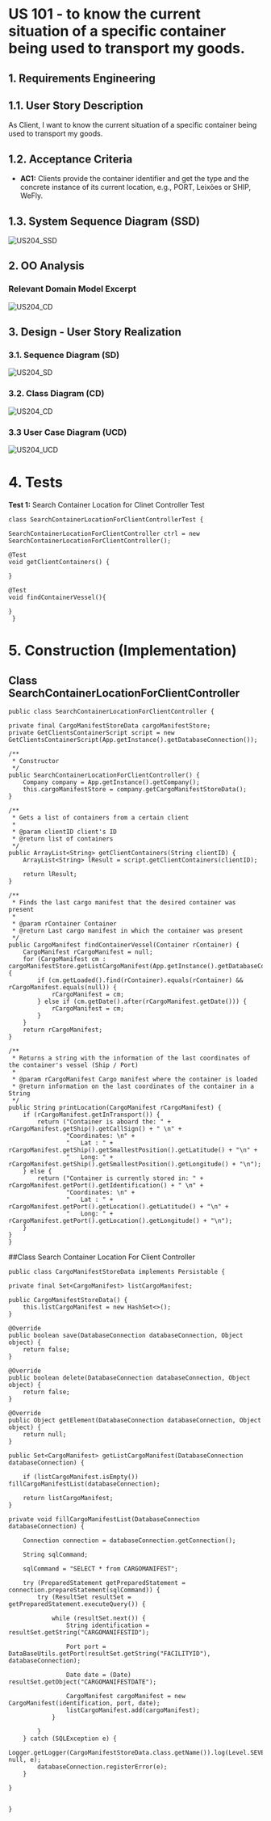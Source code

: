# US 101 -  to know the current situation of a specific container being used to transport my goods.

## 1. Requirements Engineering

## 1.1. User Story Description

As Client, I want to know the current situation of a specific container being used
to transport my goods.

## 1.2. Acceptance Criteria

* **AC1:** Clients provide the container identifier and get the type and the concrete
  instance of its current location, e.g., PORT, Leixões or SHIP, WeFly.

## 1.3. System Sequence Diagram (SSD)

![US204_SSD](US204SSD.svg)

## 2. OO Analysis

### Relevant Domain Model Excerpt

![US204_CD](US204%20MD.svg)

## 3. Design - User Story Realization

### 3.1. Sequence Diagram (SD)

![US204_SD](US204SD.svg)

### 3.2. Class Diagram (CD)

![US204_CD](US204CD.svg)

### 3.3 User Case Diagram (UCD)
![US204_UCD](US204%20UCD.svg)

# 4. Tests

**Test 1:** Search Container Location for Clinet Controller Test 

    class SearchContainerLocationForClientControllerTest {

    SearchContainerLocationForClientController ctrl = new SearchContainerLocationForClientController();

    @Test
    void getClientContainers() {

    }

    @Test
    void findContainerVessel(){

    }
     }


# 5. Construction (Implementation)

## Class SearchContainerLocationForClientController

    public class SearchContainerLocationForClientController {

    private final CargoManifestStoreData cargoManifestStore;
    private GetClientsContainerScript script = new GetClientsContainerScript(App.getInstance().getDatabaseConnection());

    /**
     * Constructor
     */
    public SearchContainerLocationForClientController() {
        Company company = App.getInstance().getCompany();
        this.cargoManifestStore = company.getCargoManifestStoreData();
    }

    /**
     * Gets a list of containers from a certain client
     *
     * @param clientID client's ID
     * @return list of containers
     */
    public ArrayList<String> getClientContainers(String clientID) {
        ArrayList<String> lResult = script.getClientContainers(clientID);

        return lResult;
    }

    /**
     * Finds the last cargo manifest that the desired container was present
     *
     * @param rContainer Container
     * @return Last cargo manifest in which the container was present
     */
    public CargoManifest findContainerVessel(Container rContainer) {
        CargoManifest rCargoManifest = null;
        for (CargoManifest cm : cargoManifestStore.getListCargoManifest(App.getInstance().getDatabaseConnection())) {
            if (cm.getLoaded().find(rContainer).equals(rContainer) && rCargoManifest.equals(null)) {
                rCargoManifest = cm;
            } else if (cm.getDate().after(rCargoManifest.getDate())) {
                rCargoManifest = cm;
            }
        }
        return rCargoManifest;
    }

    /**
     * Returns a string with the information of the last coordinates of the container's vessel (Ship / Port)
     *
     * @param rCargoManifest Cargo manifest where the container is loaded
     * @return information on the last coordinates of the container in a String
     */
    public String printLocation(CargoManifest rCargoManifest) {
        if (rCargoManifest.getInTransport()) {
            return ("Container is aboard the: " + rCargoManifest.getShip().getCallSign() + " \n" +
                    "Coordinates: \n" +
                    "   Lat : " + rCargoManifest.getShip().getSmallestPosition().getLatitude() + "\n" +
                    "   Long: " + rCargoManifest.getShip().getSmallestPosition().getLongitude() + "\n");
        } else {
            return ("Container is currently stored in: " + rCargoManifest.getPort().getIdentification() + " \n" +
                    "Coordinates: \n" +
                    "   Lat : " + rCargoManifest.getPort().getLocation().getLatitude() + "\n" +
                    "   Long: " + rCargoManifest.getPort().getLocation().getLongitude() + "\n");
        }
    }
    }
##Class Search Container Location For Client Controller


    public class CargoManifestStoreData implements Persistable {

    private final Set<CargoManifest> listCargoManifest;

    public CargoManifestStoreData() {
        this.listCargoManifest = new HashSet<>();
    }

    @Override
    public boolean save(DatabaseConnection databaseConnection, Object object) {
        return false;
    }

    @Override
    public boolean delete(DatabaseConnection databaseConnection, Object object) {
        return false;
    }

    @Override
    public Object getElement(DatabaseConnection databaseConnection, Object object) {
        return null;
    }

    public Set<CargoManifest> getListCargoManifest(DatabaseConnection databaseConnection) {

        if (listCargoManifest.isEmpty()) fillCargoManifestList(databaseConnection);

        return listCargoManifest;
    }

    private void fillCargoManifestList(DatabaseConnection databaseConnection) {

        Connection connection = databaseConnection.getConnection();

        String sqlCommand;

        sqlCommand = "SELECT * from CARGOMANIFEST";

        try (PreparedStatement getPreparedStatement = connection.prepareStatement(sqlCommand)) {
            try (ResultSet resultSet = getPreparedStatement.executeQuery()) {

                while (resultSet.next()) {
                    String identification = resultSet.getString("CARGOMANIFESTID");

                    Port port = DataBaseUtils.getPort(resultSet.getString("FACILITYID"), databaseConnection);

                    Date date = (Date) resultSet.getObject("CARGOMANIFESTDATE");

                    CargoManifest cargoManifest = new CargoManifest(identification, port, date);
                    listCargoManifest.add(cargoManifest);
                }

            }
        } catch (SQLException e) {
            Logger.getLogger(CargoManifestStoreData.class.getName()).log(Level.SEVERE, null, e);
            databaseConnection.registerError(e);
        }

    }


    }

